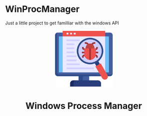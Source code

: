 # WinProcManager
Just a little project to get familliar with the windows API
<p align="center">
    <img src="logo.png" alt="Logo" height=185 width=185>
</p>
<h1 align="center"> <b>Windows Process Manager</b> </h1>
